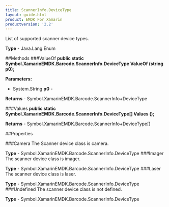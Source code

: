 ```yaml
---
title: ScannerInfo.DeviceType
layout: guide.html 
product: EMDK For Xamarin 
productversion: '2.2' 
---
```

List of supported scanner device types.

**Type** - Java.Lang.Enum

##Methods
###ValueOf
**public static Symbol.XamarinEMDK.Barcode.ScannerInfo.DeviceType ValueOf (string p0);**


        

**Parameters:** 

* System.String **p0** - 
        

**Returns** - Symbol.XamarinEMDK.Barcode.ScannerInfo+DeviceType

###Values
**public static Symbol.XamarinEMDK.Barcode.ScannerInfo.DeviceType[] Values ();**


        


**Returns** - Symbol.XamarinEMDK.Barcode.ScannerInfo+DeviceType[]

##Properties

###Camera
The Scanner device class is camera.

**Type** - Symbol.XamarinEMDK.Barcode.ScannerInfo.DeviceType
###Imager
The scanner device class is imager.

**Type** - Symbol.XamarinEMDK.Barcode.ScannerInfo.DeviceType
###Laser
The scanner device class is laser.

**Type** - Symbol.XamarinEMDK.Barcode.ScannerInfo.DeviceType
###Undefined
The scanner device class is not defined.

**Type** - Symbol.XamarinEMDK.Barcode.ScannerInfo.DeviceType


